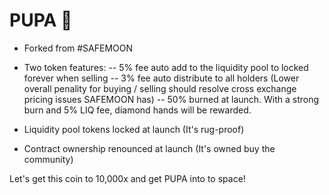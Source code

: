 # PUPA 🚀
   
- Forked from #SAFEMOON

- Two token features:
-- 5% fee auto add to the liquidity pool to locked forever when selling
-- 3% fee auto distribute to all holders (Lower overall penality for buying / selling should resolve cross exchange pricing issues SAFEMOON has)
-- 50% burned at launch. With a strong burn and 5% LIQ fee, diamond hands will be rewarded.

- Liquidity pool tokens locked at launch (It's rug-proof)
- Contract ownership renounced at launch (It's owned buy the community)

Let's get this coin to 10,000x and get PUPA into to space!
